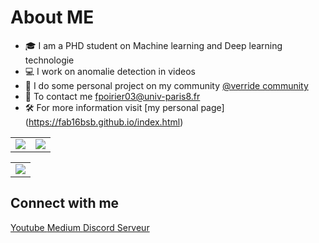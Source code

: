 <h1> About ME </h1>  

- 🎓 I am a PHD student on Machine learning and Deep learning technologie
- 💻 I work on anomalie detection in videos
- 🌱 I do some personal project on my community [@verride community](https://github.com/override-community)
- 📧 To contact me <a href="mailto:fpoirier03@univ-paris8.fr">fpoirier03@univ-paris8.fr</a>
- 🛠️ For more information visit [my personal page] (https://fab16bsb.github.io/index.html)

<table>
  <tr class="noborder">
    <td>
      <img src="https://github-readme-stats.vercel.app/api?username=Fab16BSB&show_icons=true&include_all_commits=true&count_private=true&hide_border=true&theme=algolia"   />
    </td>
    <td>
      <img src=https://github-readme-streak-stats.herokuapp.com?user=Fab16BSB&theme=react&hide_border=true&date_format=j%20M%5B%20Y%5D />
    </td>                      
   </tr>
</table>

<table>
  <tr class="noborder">
    <td>
       <img src="https://activity-graph.herokuapp.com/graph?username=Fab16BSB&bg_color=000000&color=ffffff&line=3a88fe&point=77bb41&area=true&hide_border=true" />
    </td>
  </tr>
</table>

<h2> Connect with me </h2>
<p align="left">
<a href = "https://www.youtube.com/channel/UCHS2xgITwh7olsnznmq8o0A"> Youtube </a>
<a href ="https://medium.com/@fab.16"> Medium </a>
<a href="https://discord.gg/pgEUk9xVKe"> Discord Serveur </a>
</p>
